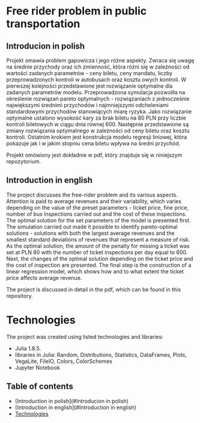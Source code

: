 # Free rider problem in public transportation

## Introducion in polish
Projekt omawia problem gapowicza i jego różne aspekty. Zwraca się uwagę na średnie przychody oraz ich zmienność, która różni się w zależności od wartości zadanych parametrów - ceny biletu, ceny mandatu, liczby przeprowadzonych kontroli w autobusach oraz kosztu owych kontroli. W pierwszej kolejności przedstawione jest rozwiązanie optymalne dla zadanych parametrów modelu. Przeprowadzona symulacja pozwoliła na określenie rozwiązań pareto optymalnych - rozwiązaniach z jednocześnie największymi średnimi przychodów i najmniejszymi odcheleniami standardowymi przychodów stanowiących miarę ryzyka. Jako rozwiązanie optymalne ustalono wysokość kary za brak biletu na 80 PLN przy liczbie kontroli biletowych w ciągu dnia równej 600. Następnie przedstawione są zmiany rozwiązania optymalnego w zależności od ceny biletu oraz kosztu kontroli. Ostatnim krokiem jest konstrukcja modelu regresji liniowej, która pokazuje jak i w jakim stopniu cena biletu wpływa na średni przychód.

Projekt omówiony jest dokładnie w pdf, który znajduje się w niniejszym repozytorium. 

## Introduction in english
The project discusses the free-rider problem and its various aspects. Attention is paid to average revenues and their variability, which varies depending on the value of the preset parameters - ticket price, fine price, number of bus inspections carried out and the cost of these inspections. The optimal solution for the set parameters of the model is presented first. The simulation carried out made it possible to identify pareto-optimal solutions - solutions with both the largest average revenues and the smallest standard deviations of revenues that represent a measure of risk. As the optimal solution, the amount of the penalty for missing a ticket was set at PLN 80 with the number of ticket inspections per day equal to 600. Next, the changes of the optimal solution depending on the ticket price and the cost of inspection are presented. The final step is the construction of a linear regression model, which shows how and to what extent the ticket price affects average revenue.

The project is discussed in detail in the pdf, which can be found in this repository. 

# Technologies
The project was created using listed technologies and libraries:
- Julia 1.8.5.
- libraries in Julia: Random, Distributions, Statistics, DataFrames, Plots, VegaLite, FileIO, Colors, ColorSchemes
- Jupyter Notebook

## Table of contents
* [Introduction in polish](#Introducion in polish)
* [Introduction in english](#Introduction in english)
* [Technologies](#Technologies)

